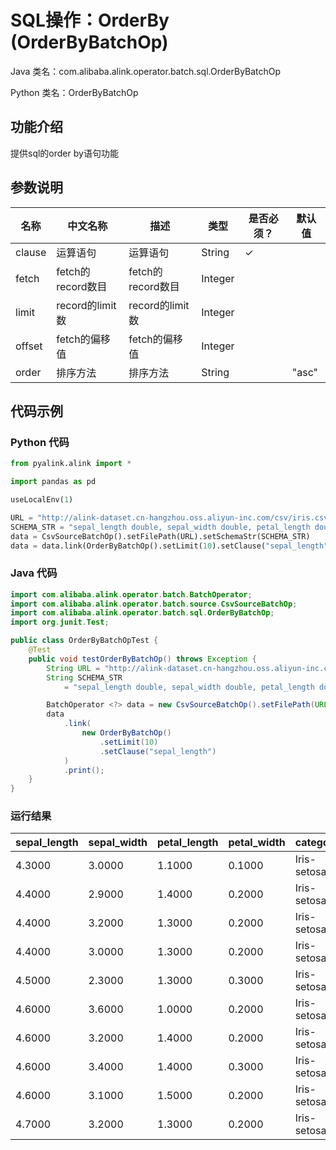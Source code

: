 # SQL操作：OrderBy (OrderByBatchOp)
Java 类名：com.alibaba.alink.operator.batch.sql.OrderByBatchOp

Python 类名：OrderByBatchOp


## 功能介绍
提供sql的order by语句功能

## 参数说明

| 名称 | 中文名称 | 描述 | 类型 | 是否必须？ | 默认值 |
| --- | --- | --- | --- | --- | --- |
| clause | 运算语句 | 运算语句 | String | ✓ |  |
| fetch | fetch的record数目 | fetch的record数目 | Integer |  |  |
| limit | record的limit数 | record的limit数 | Integer |  |  |
| offset | fetch的偏移值 | fetch的偏移值 | Integer |  |  |
| order | 排序方法 | 排序方法 | String |  | "asc" |



## 代码示例
### Python 代码
```python
from pyalink.alink import *

import pandas as pd

useLocalEnv(1)

URL = "http://alink-dataset.cn-hangzhou.oss.aliyun-inc.com/csv/iris.csv"
SCHEMA_STR = "sepal_length double, sepal_width double, petal_length double, petal_width double, category string";
data = CsvSourceBatchOp().setFilePath(URL).setSchemaStr(SCHEMA_STR)
data = data.link(OrderByBatchOp().setLimit(10).setClause("sepal_length"))
```
### Java 代码
```java
import com.alibaba.alink.operator.batch.BatchOperator;
import com.alibaba.alink.operator.batch.source.CsvSourceBatchOp;
import com.alibaba.alink.operator.batch.sql.OrderByBatchOp;
import org.junit.Test;

public class OrderByBatchOpTest {
	@Test
	public void testOrderByBatchOp() throws Exception {
		String URL = "http://alink-dataset.cn-hangzhou.oss.aliyun-inc.com/csv/iris.csv";
		String SCHEMA_STR
			= "sepal_length double, sepal_width double, petal_length double, petal_width double, category string";

		BatchOperator <?> data = new CsvSourceBatchOp().setFilePath(URL).setSchemaStr(SCHEMA_STR);
		data
			.link(
				new OrderByBatchOp()
					.setLimit(10)
					.setClause("sepal_length")
			)
			.print();
	}
}
```

### 运行结果

sepal_length|sepal_width|petal_length|petal_width|category
------------|-----------|------------|-----------|--------
4.3000|3.0000|1.1000|0.1000|Iris-setosa
4.4000|2.9000|1.4000|0.2000|Iris-setosa
4.4000|3.2000|1.3000|0.2000|Iris-setosa
4.4000|3.0000|1.3000|0.2000|Iris-setosa
4.5000|2.3000|1.3000|0.3000|Iris-setosa
4.6000|3.6000|1.0000|0.2000|Iris-setosa
4.6000|3.2000|1.4000|0.2000|Iris-setosa
4.6000|3.4000|1.4000|0.3000|Iris-setosa
4.6000|3.1000|1.5000|0.2000|Iris-setosa
4.7000|3.2000|1.3000|0.2000|Iris-setosa
